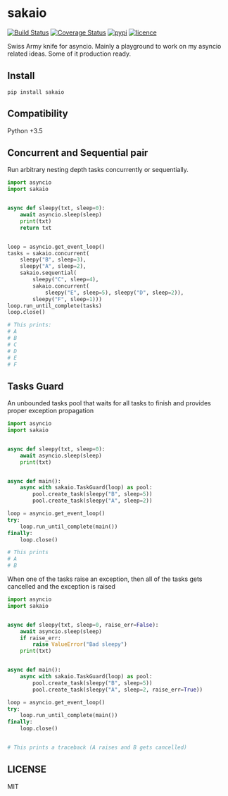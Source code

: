 # sakaio

[![Build Status](https://img.shields.io/travis/nitely/sakaio.svg?style=flat-square)](https://travis-ci.org/nitely/sakaio)
[![Coverage Status](https://img.shields.io/coveralls/nitely/sakaio.svg?style=flat-square)](https://coveralls.io/r/nitely/sakaio)
[![pypi](https://img.shields.io/pypi/v/sakaio.svg?style=flat-square)](https://pypi.python.org/pypi/sakaio)
[![licence](https://img.shields.io/pypi/l/sakaio.svg?style=flat-square)](https://raw.githubusercontent.com/nitely/sakaio/master/LICENSE)

Swiss Army knife for asyncio. Mainly a playground
to work on my asyncio related ideas. Some of it production ready.

## Install

```
pip install sakaio
```

## Compatibility

Python +3.5

## Concurrent and Sequential pair

Run arbitrary nesting depth tasks concurrently or sequentially.

```python
import asyncio
import sakaio


async def sleepy(txt, sleep=0):
    await asyncio.sleep(sleep)
    print(txt)
    return txt


loop = asyncio.get_event_loop()
tasks = sakaio.concurrent(
    sleepy("B", sleep=3),
    sleepy("A", sleep=2),
    sakaio.sequential(
        sleepy("C", sleep=4),
        sakaio.concurrent(
            sleepy("E", sleep=5), sleepy("D", sleep=2)),
        sleepy("F", sleep=1)))
loop.run_until_complete(tasks)
loop.close()

# This prints:
# A
# B
# C
# D
# E
# F
```

## Tasks Guard

An unbounded tasks pool that waits for all tasks to finish
and provides proper exception propagation

```python
import asyncio
import sakaio


async def sleepy(txt, sleep=0):
    await asyncio.sleep(sleep)
    print(txt)


async def main():
    async with sakaio.TaskGuard(loop) as pool:
        pool.create_task(sleepy("B", sleep=5))
        pool.create_task(sleepy("A", sleep=2))

loop = asyncio.get_event_loop()
try:
    loop.run_until_complete(main())
finally:
    loop.close()

# This prints
# A
# B
```

When one of the tasks raise an exception,
then all of the tasks gets cancelled
and the exception is raised

```python
import asyncio
import sakaio


async def sleepy(txt, sleep=0, raise_err=False):
    await asyncio.sleep(sleep)
    if raise_err:
        raise ValueError("Bad sleepy")
    print(txt)


async def main():
    async with sakaio.TaskGuard(loop) as pool:
        pool.create_task(sleepy("B", sleep=5))
        pool.create_task(sleepy("A", sleep=2, raise_err=True))

loop = asyncio.get_event_loop()
try:
    loop.run_until_complete(main())
finally:
    loop.close()


# This prints a traceback (A raises and B gets cancelled)
```

## LICENSE

MIT

